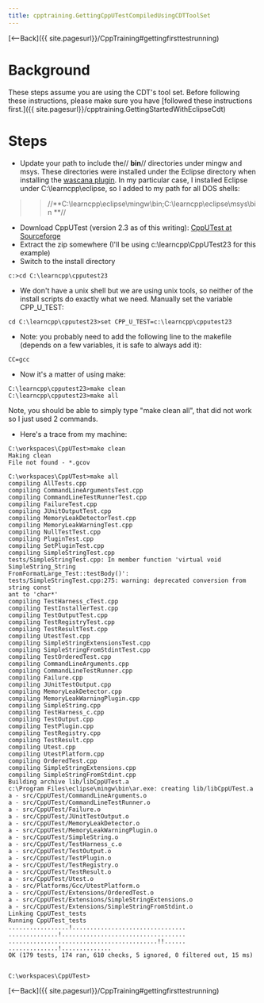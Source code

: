 ```yaml
---
title: cpptraining.GettingCppUTestCompiledUsingCDTToolSet
---
```

[<--Back]({{ site.pagesurl}}/CppTraining#gettingfirsttestrunning)

# Background
These steps assume you are using the CDT's tool set. Before following these instructions, please make sure you have [followed these instructions first.]({{ site.pagesurl}}/cpptraining.GettingStartedWithEclipseCdt)

# Steps
* Update your path to include the// **bin**// directories under mingw and msys. These directories were installed under the Eclipse directory when installing the [wascana plugin](http://code.google.com/a/eclipselabs.org/p/wascana/). In my particular case, I installed Eclipse under C:\learncpp\eclipse, so I added to my path for all DOS shells: 
>> //**C:\learncpp\eclipse\mingw\bin;C:\learncpp\eclipse\msys\bin **//

* Download CppUTest (version 2.3 as of this writing): [CppUTest at Sourceforge](http://sourceforge.net/projects/cpputest/)
* Extract the zip somewhere (I'll be using c:\learncpp\CppUTest23 for this example)
* Switch to the install directory
```
c:>cd C:\learncpp\cpputest23
```
* We don't have a unix shell but we are using unix tools, so neither of the install scripts do exactly what we need. Manually set the variable CPP_U_TEST:
```
cd C:\learncpp\cpputest23>set CPP_U_TEST=c:\learncpp\cpputest23
```
* Note: you probably need to add the following line to the makefile (depends on a few variables, it is safe to always add it):
```
CC=gcc
```
* Now it's a matter of using make:
```
C:\learncpp\cpputest23>make clean
C:\learncpp\cpputest23>make all
```

Note, you should be able to simply type "make clean all", that did not work so I just used 2 commands.

* Here's a trace from my machine:
```
C:\workspaces\CppUTest>make clean
Making clean
File not found - *.gcov

C:\workspaces\CppUTest>make all
compiling AllTests.cpp
compiling CommandLineArgumentsTest.cpp
compiling CommandLineTestRunnerTest.cpp
compiling FailureTest.cpp
compiling JUnitOutputTest.cpp
compiling MemoryLeakDetectorTest.cpp
compiling MemoryLeakWarningTest.cpp
compiling NullTestTest.cpp
compiling PluginTest.cpp
compiling SetPluginTest.cpp
compiling SimpleStringTest.cpp
tests/SimpleStringTest.cpp: In member function 'virtual void SimpleString_String
FromFormatLarge_Test::testBody()':
tests/SimpleStringTest.cpp:275: warning: deprecated conversion from string const
ant to 'char*'
compiling TestHarness_cTest.cpp
compiling TestInstallerTest.cpp
compiling TestOutputTest.cpp
compiling TestRegistryTest.cpp
compiling TestResultTest.cpp
compiling UtestTest.cpp
compiling SimpleStringExtensionsTest.cpp
compiling SimpleStringFromStdintTest.cpp
compiling TestOrderedTest.cpp
compiling CommandLineArguments.cpp
compiling CommandLineTestRunner.cpp
compiling Failure.cpp
compiling JUnitTestOutput.cpp
compiling MemoryLeakDetector.cpp
compiling MemoryLeakWarningPlugin.cpp
compiling SimpleString.cpp
compiling TestHarness_c.cpp
compiling TestOutput.cpp
compiling TestPlugin.cpp
compiling TestRegistry.cpp
compiling TestResult.cpp
compiling Utest.cpp
compiling UtestPlatform.cpp
compiling OrderedTest.cpp
compiling SimpleStringExtensions.cpp
compiling SimpleStringFromStdint.cpp
Building archive lib/libCppUTest.a
c:\Program Files\eclipse\mingw\bin\ar.exe: creating lib/libCppUTest.a
a - src/CppUTest/CommandLineArguments.o
a - src/CppUTest/CommandLineTestRunner.o
a - src/CppUTest/Failure.o
a - src/CppUTest/JUnitTestOutput.o
a - src/CppUTest/MemoryLeakDetector.o
a - src/CppUTest/MemoryLeakWarningPlugin.o
a - src/CppUTest/SimpleString.o
a - src/CppUTest/TestHarness_c.o
a - src/CppUTest/TestOutput.o
a - src/CppUTest/TestPlugin.o
a - src/CppUTest/TestRegistry.o
a - src/CppUTest/TestResult.o
a - src/CppUTest/Utest.o
a - src/Platforms/Gcc/UtestPlatform.o
a - src/CppUTest/Extensions/OrderedTest.o
a - src/CppUTest/Extensions/SimpleStringExtensions.o
a - src/CppUTest/Extensions/SimpleStringFromStdint.o
Linking CppUTest_tests
Running CppUTest_tests
.................!................................
..............!...................................
..........................................!!......
..............!..............
OK (179 tests, 174 ran, 610 checks, 5 ignored, 0 filtered out, 15 ms)


C:\workspaces\CppUTest>
```


[<--Back]({{ site.pagesurl}}/CppTraining#gettingfirsttestrunning)
